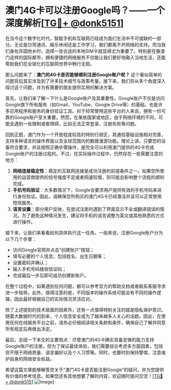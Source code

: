 # 澳门4G卡可以注册Google吗？——一个深度解析[[TG💪+ @donk5151](https://t.me/s/donk5151)]

在当今这个数字化时代，智能手机和互联网已经成为我们生活中不可或缺的一部分。无论是日常通讯、娱乐休闲还是工作学习，我们都离不开网络的支持。而当我们身处异国他乡时，选择一张合适的本地SIM卡就显得尤为重要了。特别是在像澳门这样的国际都市，拥有便捷的网络服务不仅能让我们更好地融入当地生活，还能帮助我们在全球化的互联网世界中畅行无阻。

那么问题来了：**澳门的4G卡是否能够顺利注册Google账户呢？** 这个看似简单的问题背后其实涉及到了许多技术细节与政策考量。接下来，我们将从多个角度深入探讨这个问题，并为有需要的朋友提供实用的解决方案。

首先，让我们来了解一下什么是Google账户及其重要性。Google账户不仅是访问Google旗下所有服务（如Gmail、YouTube、Google Drive等）的基础，也是许多应用程序和服务的身份验证工具。对于经常使用这些平台的人来说，拥有一份可靠的Google账户至关重要。然而，在某些国家或地区，由于网络环境的不同，可能会遇到一些限制或者障碍，比如无法正常登录、注册失败等问题。

回到正题，澳门作为一个开放程度较高的特别行政区，其通信基础设施相对完善，支持多种语言的操作界面以及全球范围内的数据漫游功能。理论上讲，只要您的设备符合要求，并且按照正确步骤操作，是完全可以利用澳门提供的4G卡完成Google账户的注册过程的。不过，在实际操作过程中，仍然存在一些需要注意的地方：

1. **网络连接稳定性**：稳定的互联网连接是成功注册的前提条件之一。如果您所使用的运营商提供的信号强度不足或者网速较慢，则可能会影响整个流程的顺利完成。
2. **手机号码验证**：大多数情况下，Google会要求用户提供有效的手机号码来进行身份验证。因此，请确保您所购买的澳门4G卡已经激活并且可以正常使用短信服务。
3. **语言设置**：部分用户反映，在尝试注册时遇到了界面显示不全或翻译错误的情况。为了避免这种情况发生，建议将手机的语言调整为英文或其他熟悉的方式进行操作。

接下来，让我们来看看如何具体执行这一任务。一般来说，注册Google账户分为以下几个步骤：
- 访问Google官网并点击“创建账户”按钮；
- 填写必要的个人信息，包括姓名、出生日期等；
- 设置密码并确认；
- 输入手机号码接收验证码；
- 完成最后一步后即可成功创建新账户。

在整个过程中，如果遇到任何问题，都可以参考官方的帮助文档或者联系客服寻求进一步指导。此外，值得注意的是，不同版本的操作系统可能会有不同的操作逻辑，因此最好根据自己的实际情况灵活应对。

除了上述提到的技术层面的因素外，还有一点值得特别关注的就是隐私保护意识。随着大数据时代的到来，个人信息安全成为了越来越多人关心的话题。因此，在使用任何在线服务平台之前，请务必仔细阅读相关条款和条件，确保自己了解并同意所有规定后再做出决定。

最后，总结一下本文的主要观点：尽管澳门的4G卡确实具备足够的能力支持Google账户的注册，但为了保证最佳体验，我们需要综合考虑多方面因素，包括但不限于网络质量、语言偏好以及个人习惯等。同时，也要时刻保持警惕，注意维护自身的网络安全权益。

希望这篇文章能够解答您关于“澳门4G卡是否能注册Google”的疑问，并为您提供有价值的参考信息。如果您还有其他想要了解的内容，欢迎随时提问交流！[[TG💪+ @donk5151](https://t.me/s/donk5151) ![Image](https://i.postimg.cc/rwNCRYN7/Snipaste-2025-04-30-17-27-05.png)]